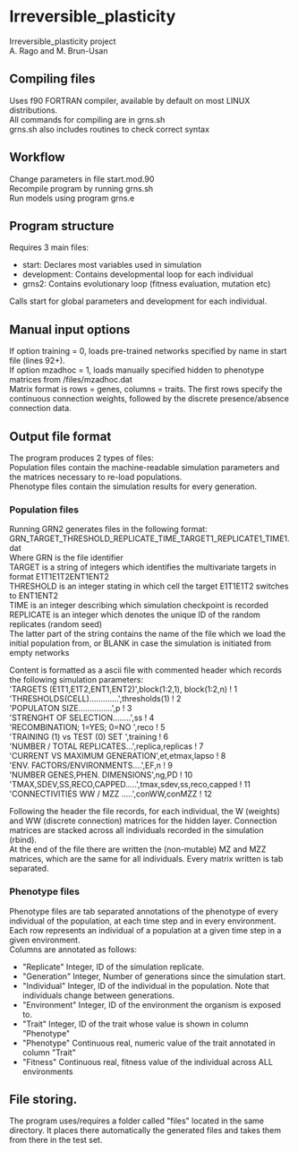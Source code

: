 ﻿# Irreversible_plasticity
Irreversible_plasticity project  
A. Rago and M. Brun-Usan

## Compiling files
Uses f90 FORTRAN compiler, available by default on most LINUX distributions.  
All commands for compiling are in grns.sh  
grns.sh also includes routines to check correct syntax  

## Workflow
Change parameters in file start.mod.90  
Recompile program by running grns.sh  
Run models using program grns.e  

## Program structure
Requires 3 main files:  

* start: Declares most variables used in simulation
* development: Contains developmental loop for each individual
* grns2: Contains evolutionary loop (fitness evaluation, mutation etc)

Calls start for global parameters and development for each individual.

## Manual input options

If option training = 0, loads pre-trained networks specified by name in start file (lines 92+).  
If option mzadhoc = 1, loads manually specified hidden to phenotype matrices from /files/mzadhoc.dat  
Matrix format is rows = genes, columns = traits. The first rows specify the continuous connection weights, followed by the discrete presence/absence connection data.  

## Output file format
The program produces 2 types of files:  
Population files contain the machine-readable simulation parameters and the matrices necessary to re-load populations.  
Phenotype files contain the simulation results for every generation.

### Population files
Running GRN2 generates files in the following format:  
GRN_TARGET_THRESHOLD_REPLICATE_TIME_TARGET1_REPLICATE1_TIME1.dat  
Where GRN is the file identifier  
TARGET is a string of integers which identifies the multivariate targets in format E1T1E1T2ENT1ENT2  
THRESHOLD is an integer stating in which cell the target E1T1E1T2 switches to ENT1ENT2  
TIME is an integer describing which simulation checkpoint is recorded  
REPLICATE is an integer which denotes the unique ID of the random replicates (random seed)  
The latter part of the string contains the name of the file which we load the initial population from, or BLANK in case the simulation is initiated from empty networks  

Content is formatted as a ascii file with commented header which records the following simulation parameters:  
     'TARGETS (E1T1,E1T2,ENT1,ENT2)',block(1:2,1), block(1:2,n)  ! 1  
     'THRESHOLDS(CELL).............',thresholds(1)               ! 2  
     'POPULATON SIZE...............',p                           ! 3  
     'STRENGHT OF SELECTION........',ss                          ! 4  
     'RECOMBINATION; 1=YES; 0=NO   ',reco                        ! 5  
     'TRAINING (1) vs TEST (0) SET ',training                    ! 6  
     'NUMBER /  TOTAL REPLICATES...',replica,replicas            ! 7  
     'CURRENT VS MAXIMUM GENERATION',et,etmax,lapso              ! 8  
     'ENV. FACTORS/ENVIRONMENTS....',EF,n                        ! 9  
     'NUMBER GENES,PHEN. DIMENSIONS',ng,PD                       ! 10  
     'TMAX,SDEV,SS,RECO,CAPPED.....',tmax,sdev,ss,reco,capped    ! 11   
     'CONNECTIVITIES WW / MZZ .....',conWW,conMZZ                ! 12   

Following the header the file records, for each individual, the W (weights) and WW (discrete connection) matrices for the hidden layer. Connection matrices are stacked across all individuals recorded in the simulation (rbind).  
At the end of the file there are written the (non-mutable) MZ and MZZ matrices, which are the same for all individuals.
Every matrix written is tab separated.

### Phenotype files
Phenotype files are tab separated annotations of the phenotype of every individual of the population, at each time step and in every environment.  
Each row represents an individual of a population at a given time step in a given environment.  
Columns are annotated as follows:  
* "Replicate"      Integer, ID of the simulation replicate.  
* "Generation"     Integer, Number of generations since the simulation start.  
* "Individual"     Integer, ID of the individual in the population. Note that individuals change between generations.  
* "Environment"    Integer, ID of the environment the organism is exposed to.  
* "Trait"          Integer, ID of the trait whose value is shown in column "Phenotype"  
* "Phenotype"      Continuous real, numeric value of the trait annotated in column "Trait"  
* "Fitness"        Continuous real, fitness value of the individual across ALL environments

## File storing.

The program uses/requires a folder called "files" located in the same directory. It places there automatically the generated files and takes them from there in the test set.
